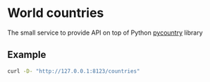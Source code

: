 # World countries
The small service to provide API on top of Python [pycountry](https://github.com/pycountry/pycountry) library

## Example
```bash
curl -D- "http://127.0.0.1:8123/countries"
```